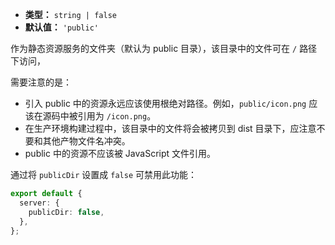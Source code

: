 - **类型：** `string | false`
- **默认值：** `'public'`

作为静态资源服务的文件夹（默认为 public 目录），该目录中的文件可在 `/` 路径下访问，

需要注意的是：

- 引入 public 中的资源永远应该使用根绝对路径。例如，`public/icon.png` 应该在源码中被引用为 `/icon.png`。
- 在生产环境构建过程中，该目录中的文件将会被拷贝到 dist 目录下，应注意不要和其他产物文件名冲突。
- public 中的资源不应该被 JavaScript 文件引用。

通过将 `publicDir` 设置成 `false` 可禁用此功能：

```ts
export default {
  server: {
    publicDir: false,
  },
};
```
